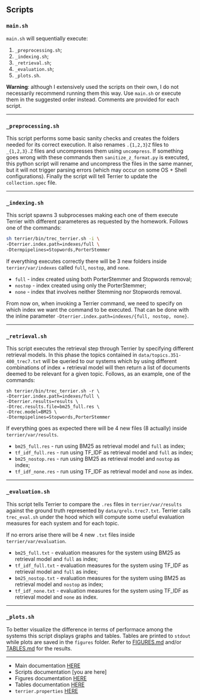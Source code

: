 ## Scripts


### `main.sh`
`main.sh` will sequentially execute:

1. `_preprocessing.sh`;
1. `_indexing.sh`;
1. `_retrieval.sh`;
1. `_evaluation.sh`;
1. `_plots.sh`.

**Warning**: although I extensively used the scripts on their own, I do not necessarily recommend running them this way. Use `main.sh` or execute them in the suggested order instead. Comments are provided for each script.
___

### `_preprocessing.sh`
This script performs some basic sanity checks and creates the folders needed for its correct execution. It also renames `.{1,2,3}Z` files to `_{1,2,3}.Z` files and uncompresses them  using `uncompress`. If something goes wrong with these commands then `sanitize_z_format.py` is executed, this python script will rename and uncompress the files in the same manner, but it will not trigger parsing errors (which may occur on some OS + Shell configurations). Finally the script will tell Terrier to update the `collection.spec` file.

___

### `_indexing.sh`
This script spawns 3 subprocesses making each one of them execute Terrier with different parameteres as requested by the homework. Follows one of the commands:
```bash
sh terrier/bin/trec_terrier.sh -i \
-Dterrier.index.path=indexes/full \
-Dtermpipelines=Stopwords,PorterStemmer  
```
If everything executes correctly there will be 3 new folders inside `terrier/var/indexes` called `full`, `nostop`, and `none`. 

- `full` - index created using both PorterStemmer and Stopwords removal;
- `nostop` - index created using only the PorterStemmer;
- `none` - index that involves neither Stemming nor Stopwords removal.

From now on, when invoking a Terrier command, we need to specify on which index we want the command to be executed. That can be done with the inline parameter `-Dterrier.index.path=indexes/{full, nostop, none}`.
___

### `_retrieval.sh`
This script executes the retrieval step through Terrier by specifying different retrieval models. In this phase the topics contained in `data/topics.351-400_trec7.txt` will be queried to our systems which by using different combinations of index + retrieval model will then return a list of documents deemed to be relevant for a given topic. Follows, as an example, one of the commands:

```
sh terrier/bin/trec_terrier.sh -r \
-Dterrier.index.path=indexes/full \
-Dterrier.results=results \
-Dtrec.results.file=bm25_full.res \
-Dtrec.model=BM25 \
-Dtermpipelines=Stopwords,PorterStemmer
```
If everything goes as expected there will be 4 new files (8 actually) inside `terrier/var/results`.

- `bm25_full.res` - run using BM25 as retrieval model and `full` as index;
- `tf_idf_full.res` - run using TF_IDF as retrieval model and `full` as index;
- `bm25_nostop.res` - run using BM25 as retrieval model and `nostop` as index;
- `tf_idf_none.res` - run using TF_IDF as retrieval model and `none` as index.

___

### `_evaluation.sh` 
This script tells Terrier to compare the `.res` files in `terrier/var/results` against the ground truth represented by `data/qrels.trec7.txt`. Terrier calls `trec_eval.sh` under the hood which will compute some useful evaluation measures for each system and for each topic. 

If no errors arise there will be 4 new `.txt` files inside `terrier/var/evaluation`.
- `bm25_full.txt` - evaluation measures for the system using BM25 as retrieval model and `full` as index;
- `tf_idf_full.txt` - evaluation measures for the system using TF_IDF as retrieval model and `full` as index;
- `bm25_nostop.txt` - evaluation measures for the system using BM25 as retrieval model and `nostop` as index;
- `tf_idf_none.txt` - evaluation measures for the system using TF_IDF as retrieval model and `none` as index.

___

### `_plots.sh`

To better visualize the difference in terms of performace among the systems this script displays graphs and tables.
Tables are printed to `stdout` while plots are saved in the `figures` folder. Refer to [FIGURES.md](FIGURES.md) and/or [TABLES.md](TABLES.md) for the results.
___
- Main documentation [HERE](../README.md)
- Scripts documentation [you are here]
- Figures documentation [HERE](FIGURES.md)
- Tables documentation [HERE](TABLES.md)
- `terrier.properties` [HERE](../terrier.properties)
